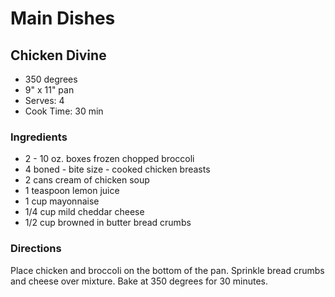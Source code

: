 # Main Dishes

## Chicken Divine

* 350 degrees
* 9" x 11" pan
* Serves: 4
* Cook Time: 30 min

### Ingredients

* 2 - 10 oz. boxes frozen chopped broccoli
* 4 boned - bite size - cooked chicken breasts
* 2 cans cream of chicken soup
* 1 teaspoon lemon juice
* 1 cup mayonnaise
* 1/4 cup mild cheddar cheese
* 1/2 cup browned in butter bread crumbs

### Directions

Place chicken and broccoli on the bottom of the pan.  Sprinkle bread crumbs and cheese over mixture.  Bake at 350 degrees for 30 minutes.
